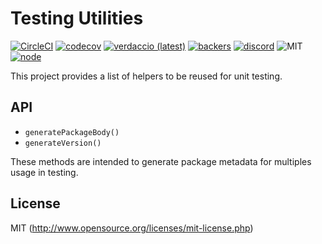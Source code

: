 # Testing Utilities

[![CircleCI](https://circleci.com/gh/verdaccio/testing-utilities.svg?style=svg)](https://circleci.com/gh/ayusharma/@verdaccio/testing-utilities)
[![codecov](https://codecov.io/gh/verdaccio/testing-utilities/branch/master/graph/badge.svg)](https://codecov.io/gh/verdaccio/testing-utilities)
[![verdaccio (latest)](https://img.shields.io/npm/v/@verdaccio/testing-utilities/latest.svg)](https://www.npmjs.com/package/@verdaccio/testing-utilities)
[![backers](https://opencollective.com/verdaccio/tiers/backer/badge.svg?label=Backer&color=brightgreen)](https://opencollective.com/verdaccio)
[![discord](https://img.shields.io/discord/388674437219745793.svg)](http://chat.verdaccio.org/)
![MIT](https://img.shields.io/github/license/mashape/apistatus.svg)
[![node](https://img.shields.io/node/v/@verdaccio/testing-utilities/latest.svg)](https://www.npmjs.com/package/@verdaccio/testing-utilities)


This project provides a list of helpers to be reused for unit testing.

## API

- `generatePackageBody()`
- `generateVersion()`

These methods are intended to generate package metadata for multiples usage in testing. 

## License

MIT (http://www.opensource.org/licenses/mit-license.php)
